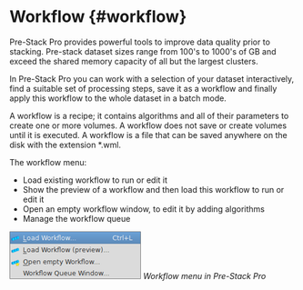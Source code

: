 # Workflow {#workflow}

Pre-Stack Pro provides powerful tools to improve data quality prior to stacking. Pre-stack dataset sizes range from 100's to 1000's of GB and exceed the shared memory capacity of all but the largest clusters.

In Pre-Stack Pro you can work with a selection of your dataset interactively, find a suitable set of processing steps, save it as a workflow and finally apply this workflow to the whole dataset in a batch mode.

A workflow is a recipe; it contains algorithms and all of their parameters to create one or more volumes. A workflow does not save or create volumes until it is executed. A workflow is a file that can be saved anywhere on the disk with the extension \*.wml.

The workflow menu:

* Load existing workflow to run or edit it
* Show the preview of a workflow and then load this workflow to run or edit it
* Open an empty workflow window, to edit it by adding algorithms
* Manage the workflow queue

![](/assets/001_Workflow.png)
_Workflow menu in Pre-Stack Pro_

